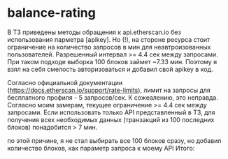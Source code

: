 # balance-rating

В ТЗ приведены методы обращения к api.etherscan.io без использования парметра [apikey]. 
Но (!), на стороне ресурса стоит ограничение на количество запросов в мин для неавтроизованных пользователей. 
Разрешенный интервал >= 4.4 сек между запросами. При таком подходе выборка 100 блоков займет ~7.33 мин.
Поэтому я взял на себя смелость авторизоваться и добавил свой apikey в код.


Согласно официальной документации (https://docs.etherscan.io/support/rate-limits), 
лимит на запросы для бесплатного профиля - 5 запросов/сек. К сожеалению, это неправда. 
Согласно моим замерам, текущее ограничение >= 4.4 сек между запросами.
Если использовать только API представленный в ТЗ, 
для получения всех необходимых данных (транзакций из 100 последних блоков) понадобится > 7 мин.

по этой причине, я не стал выбирать все 100 блоков сразу, но добавил количество блоков, как параметр запроса к моему API
Итого:
